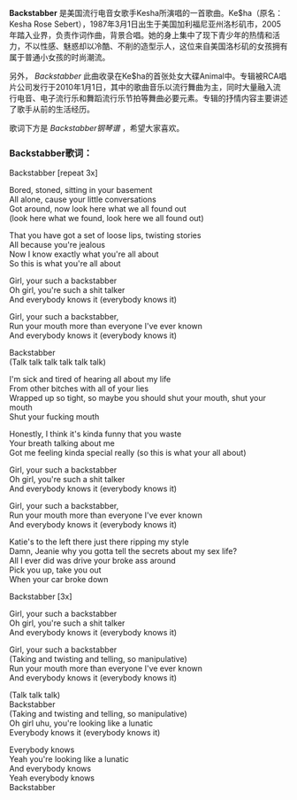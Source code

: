 

**Backstabber** 是美国流行电音女歌手Kesha所演唱的一首歌曲。Ke$ha（原名：Kesha Rose
Sebert），1987年3月1日出生于美国加利福尼亚州洛杉矶市，2005年踏入业界，负责作词作曲，背景合唱。她的身上集中了现下青少年的热情和活力，不以性感、魅惑却以冷酷、不削的造型示人，这位来自美国洛杉矶的女孩拥有属于普通小女孩的时尚潮流。

另外， _Backstabber_
此曲收录在Ke$ha的首张处女大碟Animal中。专辑被RCA唱片公司发行于2010年1月1日，其中的歌曲音乐以流行舞曲为主，同时大量融入流行电音、电子流行乐和舞蹈流行乐节拍等舞曲必要元素。专辑的抒情内容主要讲述了歌手从前的生活经历。

歌词下方是 _Backstabber钢琴谱_ ，希望大家喜欢。

### Backstabber歌词：

Backstabber [repeat 3x]

Bored, stoned, sitting in your basement  
All alone, cause your little conversations  
Got around, now look here what we all found out  
(look here what we found, look here we all found out)

That you have got a set of loose lips, twisting stories  
All because you're jealous  
Now I know exactly what you're all about  
So this is what you're all about

Girl, your such a backstabber  
Oh girl, you're such a shit talker  
And everybody knows it (everybody knows it)

Girl, your such a backstabber,  
Run your mouth more than everyone I've ever known  
And everybody knows it (everybody knows it)

Backstabber  
(Talk talk talk talk talk talk)

I'm sick and tired of hearing all about my life  
From other bitches with all of your lies  
Wrapped up so tight, so maybe you should shut your mouth, shut your mouth  
Shut your fucking mouth

Honestly, I think it's kinda funny that you waste  
Your breath talking about me  
Got me feeling kinda special really (so this is what your all about)

Girl, your such a backstabber  
Oh girl, you're such a shit talker  
And everybody knows it (everybody knows it)

Girl, your such a backstabber,  
Run your mouth more than everyone I've ever known  
And everybody knows it (everybody knows it)

Katie's to the left there just there ripping my style  
Damn, Jeanie why you gotta tell the secrets about my sex life?  
All I ever did was drive your broke ass around  
Pick you up, take you out  
When your car broke down

Backstabber [3x]

Girl, your such a backstabber  
Oh girl, you're such a shit talker  
And everybody knows it (everybody knows it)

Girl, your such a backstabber  
(Taking and twisting and telling, so manipulative)  
Run your mouth more than everyone I've ever known  
And everybody knows it (everybody knows it)

(Talk talk talk)  
Backstabber  
(Taking and twisting and telling, so manipulative)  
Oh girl uhu, you're looking like a lunatic  
Everybody knows it (everybody knows it)

Everybody knows  
Yeah you're looking like a lunatic  
And everybody knows  
Yeah everybody knows  
Backstabber

